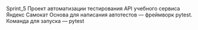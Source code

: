 Sprint_5
Проект автоматизации тестирования API учебного сервиса Яндекс Самокат
Основа для написания автотестов — фреймворк pytest.
Команда для запуска — pytest
